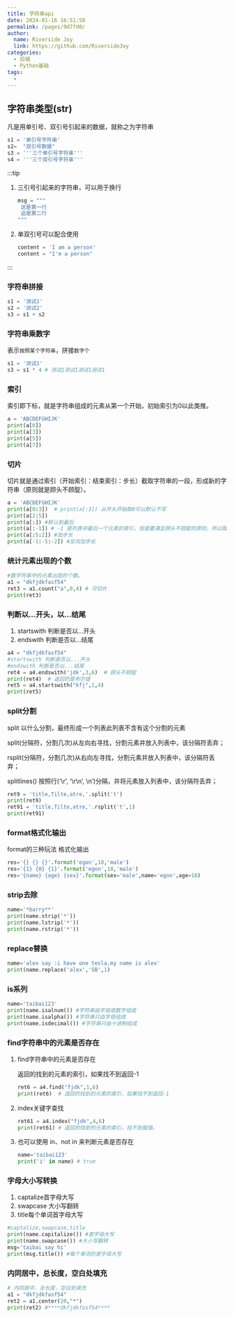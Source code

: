 ```yaml
---
title: 字符串api
date: 2024-01-16 16:51:58
permalink: /pages/9d7fd0/
author:
  name: Riverside Joy
  link: https://github.com/RiversideJoy
categories:
  - 后端
  - Python基础
tags:
  -
---
```

## 字符串类型(str)

凡是用单引号、双引号引起来的数据，就称之为字符串

```python
s1 = '单引号字符串'
s2=  "双引号数据"
s3 = '''三个单引号字符串'''
s4 = '''三个双引号字符串'''
```

:::tip

1. 三引号引起来的字符串，可以用于换行

   ```python
   msg = """
   	这是第一行
   	这是第二行
   """
   ```

2. 单双引号可以配合使用

   ```python
   content = 'I am a person'
   content = "I'm a person"
   ```

:::

### 字符串拼接

```python
s1 = '测试1'
s2 = '测试2'
s3 = s1 + s2
```

### 字符串乘数字

表示`按照某个字符串`，拼接`数字个`

```python
s1 = '测试1'
s3 = s1 * 4 # 测试1测试1测试1测试1
```

### 索引

索引即下标，就是字符串组成的元素从第一个开始，初始索引为0以此类推。

```python
a = 'ABCDEFGHIJK'
print(a[0])
print(a[3])
print(a[5])
print(a[7])
```

### 切片

切片就是通过索引（开始索引：结束索引：步长）截取字符串的一段，形成新的字符串（原则就是顾头不顾腚）。

```python
a = 'ABCDEFGHIJK'
print(a[0:3])  # print(a[:3]) 从开头开始取0可以默认不写
print(a[2:5])
print(a[:]) #默认到最后
print(a[:-1]) # -1 是列表中最后一个元素的索引，但是要满足顾头不顾腚的原则，所以取不到K元素
print(a[:5:2]) #加步长
print(a[-1:-5:-2]) #反向加步长
```

### 统计元素出现的个数

```python
#数字符串中的元素出现的个数。
a1 = "dkfjdkfasf54"
ret3 = a1.count("a",0,4) # 可切片
print(ret3)
```

### 判断以...开头，以...结尾

1. startswith 判断是否以...开头
2. endswith 判断是否以...结尾

```python
a4 = "dkfjdkfasf54"
#startswith 判断是否以...开头
#endswith 判断是否以...结尾
ret4 = a4.endswith('jdk',3,6)  # 顾头不顾腚
print(ret4)  # 返回的是布尔值
ret5 = a4.startswith("kfj",1,4)
print(ret5)
```

### split分割

split 以什么分割，最终形成一个列表此列表不含有这个分割的元素

split(分隔符，分割几次)从左向右寻找，分割元素并放入列表中，该分隔符丢弃；

rsplit(分隔符，分割几次)从右向左寻找，分割元素并放入列表中，该分隔符丢弃；

splitlines() 按照行(‘\r’, ‘\r\n’, \n’)分隔，并将元素放入列表中，该分隔符丢弃；

```python 
ret9 = 'title,Tilte,atre,'.split('t')
print(ret9)
ret91 = 'title,Tilte,atre,'.rsplit('t',1)
print(ret91)
```

### format格式化输出

format的三种玩法 格式化输出

```python
res='{} {} {}'.format('egon',18,'male')
res='{1} {0} {1}'.format('egon',18,'male')
res='{name} {age} {sex}'.format(sex='male',name='egon',age=18)
```

### strip去除

```python
name='*barry**'
print(name.strip('*'))
print(name.lstrip('*'))
print(name.rstrip('*'))
```

### replace替换

```python
name='alex say :i have one tesla,my name is alex'
print(name.replace('alex','SB',1)
```

### is系列

```python
name='taibai123'
print(name.isalnum()) #字符串由字母或数字组成
print(name.isalpha()) #字符串只由字母组成
print(name.isdecimal()) #字符串只由十进制组成
```

### find字符串中的元素是否存在

1. find字符串中的元素是否存在

   返回的找到的元素的索引，如果找不到返回-1

   ```python
   ret6 = a4.find("fjdk",1,6)
   print(ret6)  # 返回的找到的元素的索引，如果找不到返回-1
   ```

2. index关键字查找

   ```python
   ret61 = a4.index("fjdk",4,6)
   print(ret61) # 返回的找到的元素的索引，找不到报错。
   ```

3. 也可以使用 in、not in 来判断元素是否存在

   ```python
   name='taibai123'
   print('i' in name) # true
   ```

### 字母大小写转换

1. captalize首字母大写
2. swapcase 大小写翻转
3. title每个单词首字母大写

```python
#captalize,swapcase,title
print(name.capitalize()) #首字母大写
print(name.swapcase()) #大小写翻转
msg='taibai say hi'
print(msg.title()) #每个单词的首字母大写
```

### 内同居中，总长度，空白处填充

```python
# 内同居中，总长度，空白处填充
a1 = "dkfjdkfasf54"
ret2 = a1.center(20,"*")
print(ret2) #****dkfjdkfasf54****
```
